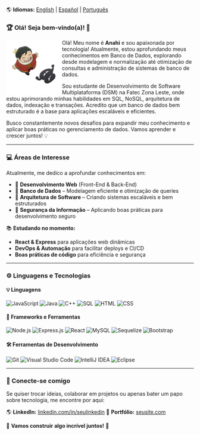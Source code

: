 🌎 **Idiomas:** [English](README.en.md) | [Español](README.es.md) | [Português](README.md)

### 🏆 Olá! Seja bem-vindo(a)! 👋  

<img width="150" align="left" src="https://raw.githubusercontent.com/AnahiMamani/myimages/master/king.png">  
 
Olá! Meu nome é **Anahi** e sou apaixonada por tecnologia! Atualmente, estou aprofundando meus conhecimentos em Banco de Dados, explorando desde modelagem e normalização até otimização de consultas e administração de sistemas de banco de dados.

Sou estudante de Desenvolvimento de Software Multiplataforma (DSM) na Fatec Zona Leste, onde estou aprimorando minhas habilidades em SQL, NoSQL, arquitetura de dados, indexação e transações. Acredito que um banco de dados bem estruturado é a base para aplicações escaláveis e eficientes.

Busco constantemente novos desafios para expandir meu conhecimento e aplicar boas práticas no gerenciamento de dados. Vamos aprender e crescer juntos! 💡

---

### 💻 Áreas de Interesse  

Atualmente, me dedico a aprofundar conhecimentos em:  

- 🔹 **Desenvolvimento Web** (Front-End & Back-End)  
- 🔹 **Banco de Dados** – Modelagem eficiente e otimização de queries  
- 🔹 **Arquitetura de Software** – Criando sistemas escaláveis e bem estruturados  
- 🔹 **Segurança da Informação** – Aplicando boas práticas para desenvolvimento seguro  

📚 **Estudando no momento:**  
- **React & Express** para aplicações web dinâmicas  
- **DevOps & Automação** para facilitar deploys e CI/CD  
- **Boas práticas de código** para eficiência e segurança  

---

### ⚙️ Linguagens e Tecnologias  

#### 💡 Linguagens  
![JavaScript](https://img.shields.io/badge/-JavaScript-000?&logo=JavaScript)  ![Java](https://img.shields.io/badge/-Java-000?&logo=Java&logoColor=007396)  ![C++](https://img.shields.io/badge/-C++-000?&logo=c%2b%2b&logoColor=00599C)  ![SQL](https://img.shields.io/badge/-SQL-000?&logo=MySQL)  ![HTML](https://img.shields.io/badge/-HTML-000?&logo=html5)   ![CSS](https://img.shields.io/badge/-CSS-000?&logo=css3)  

#### 🔧 Frameworks e Ferramentas  
![Node.js](https://img.shields.io/badge/-Node.js-000?&logo=node.js) ![Express.js](https://img.shields.io/badge/-Express.js-000?&logo=express)  ![React](https://img.shields.io/badge/-React-000?&logo=react)  ![MySQL](https://img.shields.io/badge/-MySQL-000?&logo=mysql)  ![Sequelize](https://img.shields.io/badge/-Sequelize-000?&logo=sequelize) ![Bootstrap](https://img.shields.io/badge/-Bootstrap-000?&logo=bootstrap)  

#### 🛠️ Ferramentas de Desenvolvimento  
![Git](https://img.shields.io/badge/Git-000?&logo=git)  ![Visual Studio Code](https://img.shields.io/badge/Visual%20Studio%20Code-000?&logo=visualstudiocode&logoColor=blue)
  ![IntelliJ IDEA](https://img.shields.io/badge/IntelliJ%20IDEA-000?&logo=intellijidea)  ![Eclipse](https://img.shields.io/badge/-Eclipse-000?&logo=eclipseide)

---

### 🚀 Conecte-se comigo  

Se quiser trocar ideias, colaborar em projetos ou apenas bater um papo sobre tecnologia, me encontre por aqui:  

🌎 **LinkedIn:** [linkedin.com/in/seulinkedin]([https://www.linkedin.com/in/seulinkedin/](https://www.linkedin.com/in/anahinarieli/))  
📂 **Portfólio:** [seusite.com]([https://seusite.com](https://github.com/AnahiMamani/Portifolio))  

💬 **Vamos construir algo incrível juntos!** 🚀
